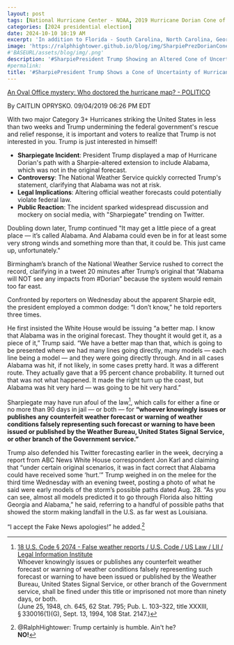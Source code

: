 ```yaml
---
layout: post
tags: [National Hurricane Center - NOAA, 2019 Hurricane Dorian Cone of Uncertainty]
categories: [2024 presidential election]
date: 2024-10-10 10:19 AM
excerpt: 'In addition to Florida - South Carolina, North Carolina, Georgia, and Alabama, will most likely be hit (much) harder than anticipated. Looking like one of the largest hurricanes ever. Already category 5. BE CAREFUL! GOD BLESS EVERYONE!'
image: 'https://ralphhightower.github.io/blog/img/SharpiePrezDorianConeUncertainty.jpeg'
#'BASEURL/assets/blog/img/.png'
description: '#SharpiePresident Trump Showing an Altered Cone of Uncertainty  of Hurricane Dorian'
#permalink:
title: '#SharpiePresident Trump Shows a Cone of Uncertainty of Hurricane Dorian (2018) That He Altered to Include Alabama'
---
```


[An Oval Office mystery: Who doctored the hurricane map? - POLITICO](https://www.politico.com/story/2019/09/04/donald-trump-sharpie-hurricane-map-1481733)

By CAITLIN OPRYSKO. 09/04/2019 06:26 PM EDT

With two major Category 3+ Hurricanes striking the United States in less than two weeks
and Trump undermining the federal government's rescue and relief response, it is important
and voters to realize that Trump is not interested in you. Trump is just interested in himself!

- **Sharpiegate Incident**: President Trump displayed a map of Hurricane Dorian's path with a Sharpie-altered extension to include Alabama, which was not in the original forecast.
- **Controversy**: The National Weather Service quickly corrected Trump's statement, clarifying that Alabama was not at risk.
- **Legal Implications**: Altering official weather forecasts could potentially violate federal law.
- **Public Reaction**: The incident sparked widespread discussion and mockery on social media, with "Sharpiegate" trending on Twitter.


Doubling down later, Trump continued "It may get a little piece of a great place — it’s called
Alabama. And Alabama could even be in for at least some very strong winds and something
more than that, it could be. This just came up, unfortunately."

Birmingham’s branch of the National Weather Service rushed to correct the record, clarifying
in a tweet 20 minutes after Trump’s original that “Alabama will NOT see any impacts from
#Dorian” because the system would remain too far east.

Confronted by reporters on Wednesday about the apparent Sharpie edit, the president
employed a common dodge: “I don’t know,” he told reporters three times.

He first insisted the White House would be issuing “a better map. I know that Alabama was
in the original forecast. They thought it would get it, as a piece of it,” Trump said. “We have
a better map than that, which is going to be presented where we had many lines going
directly, many models — each line being a model — and they were going directly through.
And in all cases Alabama was hit, if not likely, in some cases pretty hard. It was a different
route. They actually gave that a 95 percent chance probability. It turned out that was not
what happened. It made the right turn up the coast, but Alabama was hit very hard — was
going to be hit very hard.”

Sharpiegate may have run afoul of the law[^11], which calls for either a fine or no more than
90 days in jail — or both — for **“whoever knowingly issues or publishes any counterfeit
weather forecast or warning of weather conditions falsely representing such forecast or
warning to have been issued or published by the Weather Bureau, United States Signal Service,
or other branch of the Government service.”**

Trump also defended his Twitter forecasting earlier in the week, decrying a report from ABC
News White House correspondent Jon Karl and claiming that “under certain original scenarios,
it was in fact correct that Alabama could have received some ‘hurt.’”
Trump weighed in on the melee for the third time Wednesday with an evening tweet, posting a
photo of what he said were early models of the storm’s possible paths dated Aug. 28. “As you
can see, almost all models predicted it to go through Florida also hitting Georgia and Alabama,”
he said, referring to a handful of possible paths that showed the storm making landfall in the U.S.
as far west as Louisiana.

“I accept the Fake News apologies!” he added.[^12]

[^11]: [18 U.S. Code § 2074 - False weather reports / U.S. Code / US Law / LII / Legal Information Institute](https://www.law.cornell.edu/uscode/text/18/2074)<br />Whoever knowingly issues or publishes any counterfeit weather forecast or warning of weather conditions falsely representing such forecast or warning to have been issued or published by the Weather Bureau, United States Signal Service, or other branch of the Government service, shall be fined under this title or imprisoned not more than ninety days, or both.<br />(June 25, 1948, ch. 645, 62 Stat. 795; Pub. L. 103–322, title XXXIII, § 330016(1)(G), Sept. 13, 1994, 108 Stat. 2147.)

[^12]: @RalphHightower: Trump certainly is humble. Ain't he?<br /> **NO!**
